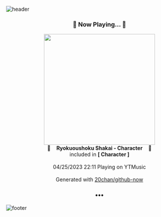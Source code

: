 ![header](https://capsule-render.vercel.app/api?type=wave&height=170&section=header&fontColor=090707&fontAlignX=45&fontAlignY=65&fontSize=100)

<h3 align="center">🎵 Now Playing... 🎵</h3>
<p align="center">
  <a href="https://music.youtube.com/watch?v=RJnsCL5_EZY">
    <img width="300" src="https://lh3.googleusercontent.com/usRY1YHwTozhICwi6AxDnQBJImYEfKYKEYluFa61-ph2322QObXAe95QRjgVyf0onSDlaGTmpNLxdtA">
  </a>
  <br>
  🎵&nbsp&nbsp&nbsp <b>Ryokuoushoku Shakai - Character</b> &nbsp&nbsp&nbsp🎵
  <br>
  included in <b>[ Character ]</b>
  
  <br />
  <br />
  04/25/2023 22:11 Playing on YTMusic
  <br />
  <br />
  Generated with <a href="https://github.com/20chan/github-now">20chan/github-now</a>
</p>

<h3 align="center">•••</h3>

![footer](https://capsule-render.vercel.app/api?type=wave&height=150&section=footer)
